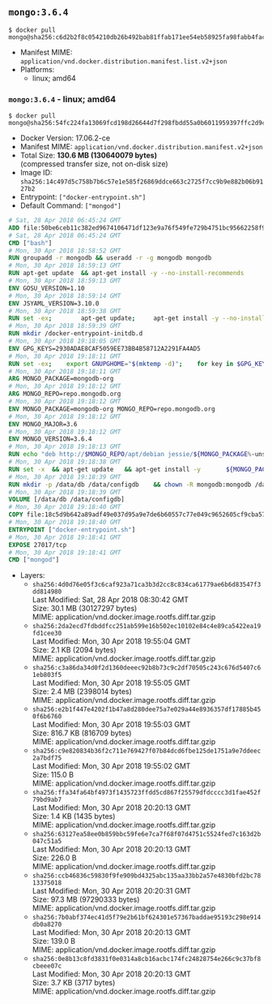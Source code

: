## `mongo:3.6.4`

```console
$ docker pull mongo@sha256:c6d2b2f8c054210db26b492bab81ffab171ee54eb58925fa98fabb4faca3a9cb
```

-	Manifest MIME: `application/vnd.docker.distribution.manifest.list.v2+json`
-	Platforms:
	-	linux; amd64

### `mongo:3.6.4` - linux; amd64

```console
$ docker pull mongo@sha256:54fc224fa13069fcd198d26644d7f298fbdd55a0b6011959397ffc2d9c781624
```

-	Docker Version: 17.06.2-ce
-	Manifest MIME: `application/vnd.docker.distribution.manifest.v2+json`
-	Total Size: **130.6 MB (130640079 bytes)**  
	(compressed transfer size, not on-disk size)
-	Image ID: `sha256:14c497d5c758b7b6c57e1e585f26869ddce663c2725f7cc9b9e882b06b9127b2`
-	Entrypoint: `["docker-entrypoint.sh"]`
-	Default Command: `["mongod"]`

```dockerfile
# Sat, 28 Apr 2018 06:45:24 GMT
ADD file:50be6ceb11c382ed9674106471df123e9a76f549fe729b4751bc95662258f9e0 in / 
# Sat, 28 Apr 2018 06:45:24 GMT
CMD ["bash"]
# Mon, 30 Apr 2018 18:58:52 GMT
RUN groupadd -r mongodb && useradd -r -g mongodb mongodb
# Mon, 30 Apr 2018 18:59:13 GMT
RUN apt-get update 	&& apt-get install -y --no-install-recommends 		ca-certificates 		jq 		numactl 	&& rm -rf /var/lib/apt/lists/*
# Mon, 30 Apr 2018 18:59:13 GMT
ENV GOSU_VERSION=1.10
# Mon, 30 Apr 2018 18:59:14 GMT
ENV JSYAML_VERSION=3.10.0
# Mon, 30 Apr 2018 18:59:38 GMT
RUN set -ex; 		apt-get update; 	apt-get install -y --no-install-recommends 		wget 	; 	rm -rf /var/lib/apt/lists/*; 		dpkgArch="$(dpkg --print-architecture | awk -F- '{ print $NF }')"; 	wget -O /usr/local/bin/gosu "https://github.com/tianon/gosu/releases/download/$GOSU_VERSION/gosu-$dpkgArch"; 	wget -O /usr/local/bin/gosu.asc "https://github.com/tianon/gosu/releases/download/$GOSU_VERSION/gosu-$dpkgArch.asc"; 	export GNUPGHOME="$(mktemp -d)"; 	gpg --keyserver ha.pool.sks-keyservers.net --recv-keys B42F6819007F00F88E364FD4036A9C25BF357DD4; 	gpg --batch --verify /usr/local/bin/gosu.asc /usr/local/bin/gosu; 	rm -r "$GNUPGHOME" /usr/local/bin/gosu.asc; 	chmod +x /usr/local/bin/gosu; 	gosu nobody true; 		wget -O /js-yaml.js "https://github.com/nodeca/js-yaml/raw/${JSYAML_VERSION}/dist/js-yaml.js"; 		apt-get purge -y --auto-remove wget
# Mon, 30 Apr 2018 18:59:39 GMT
RUN mkdir /docker-entrypoint-initdb.d
# Mon, 30 Apr 2018 19:18:05 GMT
ENV GPG_KEYS=2930ADAE8CAF5059EE73BB4B58712A2291FA4AD5
# Mon, 30 Apr 2018 19:18:11 GMT
RUN set -ex; 	export GNUPGHOME="$(mktemp -d)"; 	for key in $GPG_KEYS; do 		gpg --keyserver ha.pool.sks-keyservers.net --recv-keys "$key"; 	done; 	gpg --export $GPG_KEYS > /etc/apt/trusted.gpg.d/mongodb.gpg; 	rm -r "$GNUPGHOME"; 	apt-key list
# Mon, 30 Apr 2018 19:18:11 GMT
ARG MONGO_PACKAGE=mongodb-org
# Mon, 30 Apr 2018 19:18:12 GMT
ARG MONGO_REPO=repo.mongodb.org
# Mon, 30 Apr 2018 19:18:12 GMT
ENV MONGO_PACKAGE=mongodb-org MONGO_REPO=repo.mongodb.org
# Mon, 30 Apr 2018 19:18:12 GMT
ENV MONGO_MAJOR=3.6
# Mon, 30 Apr 2018 19:18:12 GMT
ENV MONGO_VERSION=3.6.4
# Mon, 30 Apr 2018 19:18:13 GMT
RUN echo "deb http://$MONGO_REPO/apt/debian jessie/${MONGO_PACKAGE%-unstable}/$MONGO_MAJOR main" | tee "/etc/apt/sources.list.d/${MONGO_PACKAGE%-unstable}.list"
# Mon, 30 Apr 2018 19:18:38 GMT
RUN set -x 	&& apt-get update 	&& apt-get install -y 		${MONGO_PACKAGE}=$MONGO_VERSION 		${MONGO_PACKAGE}-server=$MONGO_VERSION 		${MONGO_PACKAGE}-shell=$MONGO_VERSION 		${MONGO_PACKAGE}-mongos=$MONGO_VERSION 		${MONGO_PACKAGE}-tools=$MONGO_VERSION 	&& rm -rf /var/lib/apt/lists/* 	&& rm -rf /var/lib/mongodb 	&& mv /etc/mongod.conf /etc/mongod.conf.orig
# Mon, 30 Apr 2018 19:18:39 GMT
RUN mkdir -p /data/db /data/configdb 	&& chown -R mongodb:mongodb /data/db /data/configdb
# Mon, 30 Apr 2018 19:18:39 GMT
VOLUME [/data/db /data/configdb]
# Mon, 30 Apr 2018 19:18:40 GMT
COPY file:18c5d9b642a89adf49e037d95a9e7de6b60557c77e049c9652605cf9cba57df9 in /usr/local/bin/ 
# Mon, 30 Apr 2018 19:18:40 GMT
ENTRYPOINT ["docker-entrypoint.sh"]
# Mon, 30 Apr 2018 19:18:41 GMT
EXPOSE 27017/tcp
# Mon, 30 Apr 2018 19:18:41 GMT
CMD ["mongod"]
```

-	Layers:
	-	`sha256:4d0d76e05f3c6caf923a71ca3b3d2cc8c834ca61779ae6b6d83547f3dd814980`  
		Last Modified: Sat, 28 Apr 2018 08:30:42 GMT  
		Size: 30.1 MB (30127297 bytes)  
		MIME: application/vnd.docker.image.rootfs.diff.tar.gzip
	-	`sha256:2da2ecd7fdbddfcc251ab599e16b502ec10102e84c4e89ca5422ea19fd1cee30`  
		Last Modified: Mon, 30 Apr 2018 19:55:04 GMT  
		Size: 2.1 KB (2094 bytes)  
		MIME: application/vnd.docker.image.rootfs.diff.tar.gzip
	-	`sha256:c3a86da34d0f2d1360deeec92b8b73c9c2df70505c243c676d5407c61eb803f5`  
		Last Modified: Mon, 30 Apr 2018 19:55:05 GMT  
		Size: 2.4 MB (2398014 bytes)  
		MIME: application/vnd.docker.image.rootfs.diff.tar.gzip
	-	`sha256:e2b1f447e4202f1b47a8d280dee75a7e029a44e8936357df17885b450f6b6760`  
		Last Modified: Mon, 30 Apr 2018 19:55:03 GMT  
		Size: 816.7 KB (816709 bytes)  
		MIME: application/vnd.docker.image.rootfs.diff.tar.gzip
	-	`sha256:c9e820834b36f2c711e769427f07b84dcd6fbe125de1751a9e7ddeec2a7bdf75`  
		Last Modified: Mon, 30 Apr 2018 19:55:02 GMT  
		Size: 115.0 B  
		MIME: application/vnd.docker.image.rootfs.diff.tar.gzip
	-	`sha256:ffa34fa64bf4973f1435723ffdd5cd867f25579dfdcccc3d1fae452f79bd9ab7`  
		Last Modified: Mon, 30 Apr 2018 20:20:13 GMT  
		Size: 1.4 KB (1435 bytes)  
		MIME: application/vnd.docker.image.rootfs.diff.tar.gzip
	-	`sha256:63127ea58ee0b859bbc59fe6e7ca7f68f07d4751c5524fed7c163d2b047c51a5`  
		Last Modified: Mon, 30 Apr 2018 20:20:13 GMT  
		Size: 226.0 B  
		MIME: application/vnd.docker.image.rootfs.diff.tar.gzip
	-	`sha256:ccb46836c59830f9fe909bd4325abc135aa33bb2a57e4830bfd2bc7813375018`  
		Last Modified: Mon, 30 Apr 2018 20:20:31 GMT  
		Size: 97.3 MB (97290333 bytes)  
		MIME: application/vnd.docker.image.rootfs.diff.tar.gzip
	-	`sha256:7b0abf374ec41d5f79e2b61bf624301e57367baddae95193c298e914db0a8270`  
		Last Modified: Mon, 30 Apr 2018 20:20:13 GMT  
		Size: 139.0 B  
		MIME: application/vnd.docker.image.rootfs.diff.tar.gzip
	-	`sha256:0e8b13c8fd3831f0e0314a8cb16acbc174fc24828754e266c9c37bf8cbeee07c`  
		Last Modified: Mon, 30 Apr 2018 20:20:13 GMT  
		Size: 3.7 KB (3717 bytes)  
		MIME: application/vnd.docker.image.rootfs.diff.tar.gzip
